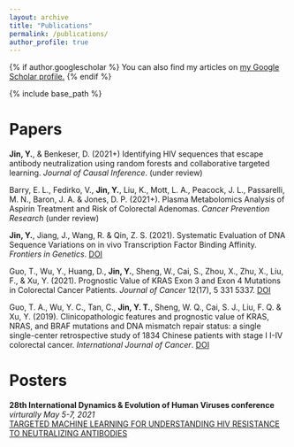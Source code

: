 ```yaml
---
layout: archive
title: "Publications"
permalink: /publications/
author_profile: true
---
```


{% if author.googlescholar %}
  You can also find my articles on <u><a href="{{author.googlescholar}}">my Google Scholar profile</a>.</u>
{% endif %}

{% include base_path %}

<!-- {% for post in site.publications reversed %}
  {% include archive-single.html %}
{% endfor %}
 -->

Papers
======

**Jin, Y.**, & Benkeser, D. (2021+) Identifying HIV sequences that escape antibody neutralization using random forests and collaborative targeted learning. *Journal of Causal Inference*. (under review)

Barry, E. L., Fedirko, V., **Jin, Y.**, Liu, K., Mott, L. A., Peacock, J. L., Passarelli, M. N., Baron, J. A. & Jones, D. P. (2021+). Plasma Metabolomics Analysis of Aspirin Treatment and Risk of Colorectal Adenomas. *Cancer Prevention Research* (under review)

**Jin, Y.**, Jiang, J., Wang, R. & Qin, Z. S. (2021). Systematic Evaluation of DNA Sequence Variations on in vivo Transcription Factor Binding Affinity. *Frontiers in Genetics*. [DOI](https://doi:10.3389/fgene.2021.667866)

Guo, T., Wu, Y., Huang, D., **Jin, Y.**, Sheng, W., Cai, S., Zhou, X., Zhu, X., Liu, F., & Xu, Y. (2021). Prognostic Value of KRAS Exon 3 and Exon 4 Mutations in Colorectal Cancer Patients. *Journal of Cancer* 12(17), 5 331 5337. [DOI](https://doi:10.7150/jca.59193)

Guo, T. A., Wu, Y. C., Tan, C., **Jin, Y. T.**, Sheng, W. Q., Cai, S. J., Liu, F. Q. & Xu, Y. (2019). Clinicopathologic features and prognostic value of KRAS, NRAS, and BRAF mutations and DNA mismatch repair status: a single single-center retrospective study of 1834 Chinese patients with stage I I-IV colorectal cancer. *International Journal of Cancer*. [DOI](https://doi.org/10.1002/ijc.32489)




Posters
======
**28th International Dynamics & Evolution of Human Viruses conference**\
*virturally May 5-7, 2021*\
[TARGETED MACHINE LEARNING FOR UNDERSTANDING HIV RESISTANCE TO NEUTRALIZING ANTIBODIES](https://cpd.ucsd.edu/hivdynamics/posters/12-Poster-Jin.pdf)


